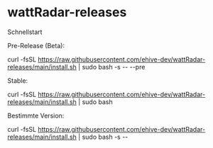 # wattRadar-releases
Schnellstart

Pre-Release (Beta):

curl -fsSL https://raw.githubusercontent.com/ehive-dev/wattRadar-releases/main/install.sh | sudo bash -s -- --pre


Stable:

curl -fsSL https://raw.githubusercontent.com/ehive-dev/wattRadar-releases/main/install.sh | sudo bash


Bestimmte Version:

curl -fsSL https://raw.githubusercontent.com/ehive-dev/wattRadar-releases/main/install.sh | sudo bash -s -- 
